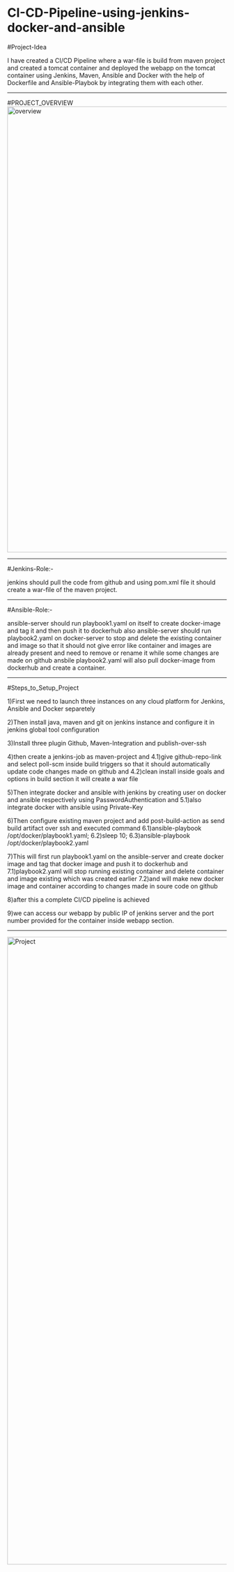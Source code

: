 # CI-CD-Pipeline-using-jenkins-docker-and-ansible
#Project-Idea

I have created a CI/CD Pipeline where a war-file is build from maven project and created a tomcat container and deployed the webapp on the tomcat container
using Jenkins, Maven, Ansible and Docker with the help of Dockerfile and Ansible-Playbok by integrating them with each other.
* * * * * * * * * * * * * * * * * * * * * * * * * * * * * * * * * * * * * * * * * * * * * * * * * * * * * * * * * * * * * * * * * * * * * * * * * * * * * * 

#PROJECT_OVERVIEW
<img width="1023" alt="overview" src="https://user-images.githubusercontent.com/95365748/191949125-797f31bf-b639-47a7-b27a-2fb898f9d4bb.png">



* * * * * * * * * * * * * * * * * * * * * * * * * * * * * * * * * * * * * * * * * * * * * * * * * * * * * * * * * * * * * * * * * * * * * * * * * * * * * * 
#Jenkins-Role:-


jenkins should pull the code from github and using pom.xml file it should create a war-file of the maven project.


* * * * * * * * * * * * * * * * * * * * * * * * * * * * * * * * * * * * * * * * * * * * * * * * * * * * * * * * * * * * * * * * * * * * * * * * * * * * * * 





#Ansible-Role:-


ansible-server should run playbook1.yaml on itself to create docker-image and tag it and then push it to dockerhub
also ansible-server should run playbook2.yaml on docker-server to stop and delete the existing container and image so that it should not give error like container and images are already present and need to remove or rename it while some changes are made on github 
ansbile playbook2.yaml will also pull docker-image from dockerhub and create a container.
* * * * * * * * * * * * * * * * * * * * * * * * * * * * * * * * * * * * * * * * * * * * * * * * * * * * * * * * * * * * * * * * * * * * * * * * * * * * * * 




#Steps_to_Setup_Project


1)First we need to launch three instances on any cloud platform for Jenkins, Ansible and Docker separetely

2)Then install java, maven and git on jenkins instance and configure it in jenkins global tool configuration

3)Install three plugin Github, Maven-Integration and publish-over-ssh

4)then create a jenkins-job as maven-project and 
 4.1)give github-repo-link and select poll-scm inside build triggers so that it should automatically update code changes made on github and 
 4.2)clean install inside goals and options in build section it will create a war file

5)Then integrate docker and ansible with jenkins by creating user on docker and ansible respectively using PasswordAuthentication and 
 5.1)also integrate docker with ansible using Private-Key

6)Then configure existing maven project and add post-build-action as send build artifact over ssh and executed command
 6.1)ansible-playbook /opt/docker/playbook1.yaml;
 6.2)sleep 10;
 6.3)ansible-playbook /opt/docker/playbook2.yaml


7)This will first run playbook1.yaml on the ansible-server and create docker image and tag that docker image and push it to dockerhub and 
7.1)playbook2.yaml will stop running existing container and delete container and image existing which was created earlier 
7.2)and will make new docker image and container according to changes made in soure code on github

8)after this a complete CI/CD pipeline is achieved


9)we can access our webapp by public IP of jenkins server and the port number provided for the container inside webapp section.


* * * * * * * * * * * * * * * * * * * * * * * * * * * * * * * * * * * * * * * * * * * * * * * * * * * * * * * * * * * * * * * * * * * * * * * * * * * * * * 



<img width="1440" alt="Project" src="https://user-images.githubusercontent.com/95365748/191843800-fbdc9c9a-ba7e-49ba-af3d-8aa3d4278913.png">
